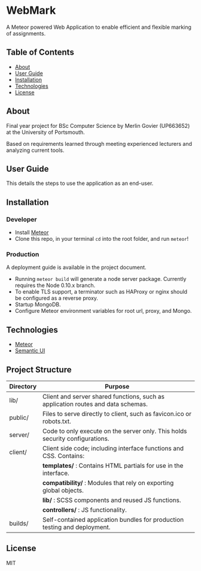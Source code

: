 # WebMark
A Meteor powered Web Application to enable efficient and flexible marking of assignments.

## Table of Contents

- [About](#about)
- [User Guide](#user)
- [Installation](#installation)
- [Technologies](#technologies)
- [License](#license)

## About
Final year project for BSc Computer Science by Merlin Govier (UP663652) at the University of Portsmouth.

Based on requirements learned through meeting experienced lecturers and analyzing current tools.

## User Guide
This details the steps to use the application as an end-user.


## Installation

### Developer
- Install [Meteor](https://www.meteor.com/)
- Clone this repo, in your terminal `cd` into the root folder, and run `meteor`!

### Production
A deployment guide is available in the project document.
- Running `meteor build` will generate a node server package. Currently requires the Node 0.10.x branch.
- To enable TLS support, a terminator such as HAProxy or nginx should be configured as a reverse proxy.
- Startup MongoDB.
- Configure Meteor environment variables for root url, proxy, and Mongo.

## Technologies
- [Meteor](https://www.meteor.com/)
- [Semantic UI](http://semantic-ui.com/)

## Project Structure

Directory | Purpose                           
----------|-----------------------------------
lib/      | Client and server shared functions, such as application routes and data schemas.
public/   | Files to serve directly to client, such as favicon.ico or robots.txt.
server/   | Code to only execute on the server only. This holds security configurations.
client/   | Client side code; including interface functions and CSS. Contains:
          | **templates/**    : Contains HTML partials for use in the interface.
          | **compatibility/**  : Modules that rely on exporting global objects.
          | **lib/**         : SCSS components and reused JS functions.
          | **controllers/** : JS functionality.
builds/   | Self-contained application bundles for production testing and deployment.

## License
MIT

